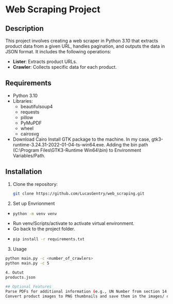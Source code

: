 # Web Scraping Project

## Description
This project involves creating a web scraper in Python 3.10 that extracts product data from a given URL, handles pagination, and outputs the data in JSON format. It includes the following operations:
- **Lister**: Extracts product URLs.
- **Crawler**: Collects specific data for each product.

## Requirements
- Python 3.10
- Libraries:
  - beautifulsoup4
  - requests
  - pillow
  - PyMuPDF
  - wheel
  - cairosvg
- Download Cairo
Install GTK package to the machine. In my case, gtk3-runtime-3.24.31-2022-01-04-ts-win64.exe. Adding the bin path (C:\Program Files\GTK3-Runtime Win64\bin) to Environment Variables/Path.

## Installation
1. Clone the repository:
   ```sh
   git clone https://github.com/LucasGentry/web_scraping.git

2. Set up Envrionment
- ```sh
  python -m venv venv
- Run venv/Scripts/activate to activate virtual environment.
- Go back to the project folder.
- ```sh
  pip install -r requirements.txt

3. Usage
```sh
python main.py -c <number_of_crawlers>
python main.py -c 5

4. Outut
products.json

## Optional Features
Parse PDFs for additional information (e.g., UN Number from section 14.1).
Convert product images to PNG thumbnails and save them in the images/ directory.
